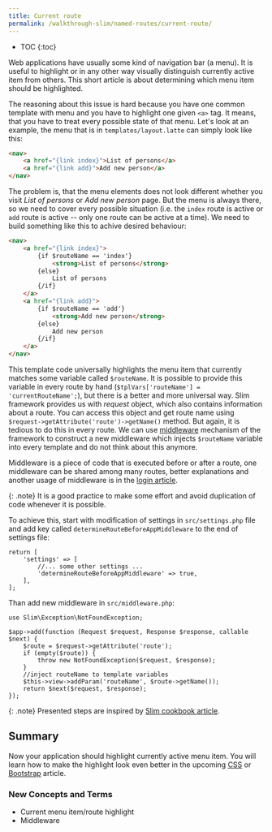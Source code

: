 ```yaml
---
title: Current route
permalink: /walkthrough-slim/named-routes/current-route/
---
```


* TOC
{:toc}

Web applications have usually some kind of navigation bar (a menu). It is useful to highlight or in any other
way visually distinguish currently active item from others. This short article is about determining which menu item
should be highlighted.

The reasoning about this issue is hard because you have one common template with menu and you have to highlight
one given `<a>` tag. It means, that you have to treat every possible state of that menu. Let's look at an example,
the menu that is in `templates/layout.latte` can simply look like this:

~~~ html
<nav>
    <a href="{link index}">List of persons</a>
    <a href="{link add}">Add new person</a>
</nav>
~~~

The problem is, that the menu elements does not look different whether you visit *List of persons* or *Add new person*
page. But the menu is always there, so we need to cover every possible situation (i.e. the `index` route is active or
`add` route is active -- only one route can be active at a time). We need to build something like this to achive
desired behaviour:  

~~~ html
<nav>
    <a href="{link index}">
        {if $routeName == 'index'}
            <strong>List of persons</strong>
        {else}
            List of persons
        {/if}
    </a>
    <a href="{link add}">
        {if $routeName == 'add'}
            <strong>Add new person</strong>
        {else}
            Add new person
        {/if}
    </a>
</nav>
~~~

This template code universally highlights the menu item that currently matches some variable called `$routeName`.
It is possible to provide this variable in every route by hand (`$tplVars['routeName'] = 'currentRouteName';`),
but there is a better and more universal way. Slim framework provides us with *request* object, which also contains
information about a route. You can access this object and get route name using `$request->getAttribute('route')->getName()`
method. But again, it is tedious to do this in every route. We can use [middleware](https://www.slimframework.com/docs/concepts/middleware.html)
mechanism of the framework to construct a new middleware which injects `$routeName` variable into every template
and do not think about this anymore.

Middleware is a piece of code that is executed before or after a route, one middleware can be shared among
many routes, better explanations and another usage of middleware is in the [login article](/walkthrough-slim/login/).

{: .note}
It is a good practice to make some effort and avoid duplication of code whenever it is possible.

To achieve this, start with modification of settings in `src/settings.php` file and add key called
`determineRouteBeforeAppMiddleware` to the end of settings file:

~~~ php?start_inline=1
return [
    'settings' => [
        //... some other settings ...
        'determineRouteBeforeAppMiddleware' => true,
    ],
];
~~~

Than add new middleware in `src/middleware.php`:

~~~ php?start_inline=1
use Slim\Exception\NotFoundException;

$app->add(function (Request $request, Response $response, callable $next) {
    $route = $request->getAttribute('route');
    if (empty($route)) {
        throw new NotFoundException($request, $response);
    }
    //inject routeName to template variables
    $this->view->addParam('routeName', $route->getName());
    return $next($request, $response);
});
~~~

{: .note}
Presented steps are inspired by [Slim cookbook article](https://www.slimframework.com/docs/cookbook/retrieving-current-route.html).

## Summary
Now your application should highlight currently active menu item. You will learn how to make the highlight look even
better in the upcoming [CSS](/walkthrough-slim/css) or [Bootstrap](/walkthrough-slim/css/bootstrap) article.

### New Concepts and Terms
- Current menu item/route highlight
- Middleware